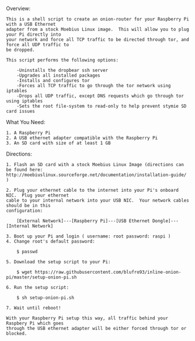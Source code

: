 Overview:

	This is a shell script to create an onion-router for your Raspberry Pi with a USB Ethernet
	adapter from a stock Moebius Linux image.  This will allow you to plug your Pi directly into
	your network and force all TCP traffic to be directed through tor, and force all UDP traffic to
	be dropped.

	This script performs the following options:

		-Uninstalls the dropbear ssh server
		-Upgrades all installed packages
		-Installs and configures tor
		-Forces all TCP traffic to go through the tor network using iptables
		-Drops all UDP traffic, except DNS requests which go through tor using iptables
		-Sets the root file-system to read-only to help prevent stymie SD card issues

What You Need:

	1. A Raspberry Pi
	2. A USB ethernet adapter compatible with the Raspberry Pi
	3. An SD card with size of at least 1 GB

Directions:

	1. Flash an SD card with a stock Moebius Linux Image (directions can be found here:
	http://moebiuslinux.sourceforge.net/documentation/installation-guide/ )
	
	2. Plug your ethernet cable to the internet into your Pi's onboard NIC.  Plug your ethernet 
	cable to your internal network into your USB NIC.  Your network cables should be in this 
	configuration:
		
		[External Network]---[Raspberry Pi]---[USB Ethernet Dongle]---[Internal Network]

	3. Boot up your Pi and login ( username: root password: raspi )
	4. Change root's default password:

		$ passwd

	5. Download the setup script to your Pi:

		$ wget https://raw.githubusercontent.com/blufro93/inline-onion-pi/master/setup-onion-pi.sh

	6. Run the setup script:

		$ sh setup-onion-pi.sh

	7. Wait until reboot!

	With your Raspberry Pi setup this way, all traffic behind your Raspbery Pi which goes
	through the USB ethernet adapter will be either forced through tor or blocked.